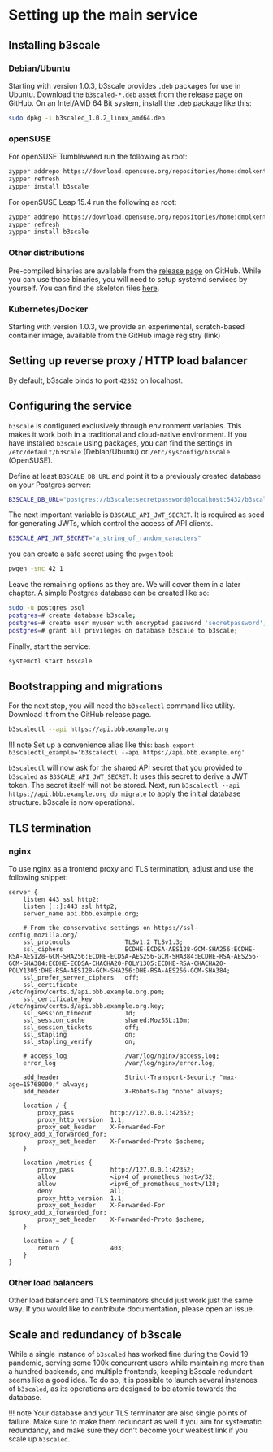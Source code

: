 # Setting up the main service

## Installing b3scale

### Debian/Ubuntu

Starting with version 1.0.3, b3scale provides `.deb` packages for use in Ubuntu. Download the `b3scaled-*.deb` asset from the [release page](https://github.com/b3scale/b3scale/releases) on GitHub. On an Intel/AMD 64 Bit system, install the `.deb` package like this:

```bash
sudo dpkg -i b3scaled_1.0.2_linux_amd64.deb
```

### openSUSE

For openSUSE Tumbleweed run the following as root:

```bash
zypper addrepo https://download.opensuse.org/repositories/home:dmolkentin:infrarun/openSUSE_Tumbleweed/home:dmolkentin:infrarun.repo
zypper refresh
zypper install b3scale
```

For openSUSE Leap 15.4 run the following as root:
```bash
zypper addrepo https://download.opensuse.org/repositories/home:dmolkentin:infrarun/15.4/home:dmolkentin:infrarun.repo
zypper refresh
zypper install b3scale
```
### Other distributions

Pre-compiled binaries are available from the [release page](https://github.com/b3scale/b3scale/releases) on GitHub. While you can use those binaries, you will need to setup systemd services by yourself. You can find the skeleton files [here](https://github.com/b3scale/b3scale/tree/main/doc).

### Kubernetes/Docker

Starting with version 1.0.3, we provide an experimental, scratch-based container image, available from the GitHub image registry (link)

## Setting up reverse proxy / HTTP load balancer

By default, b3scale binds to port `42352` on localhost.


## Configuring the service

`b3scale` is configured exclusively through environment variables. This makes it work both in a traditional and cloud-native environment.
If you have installed `b3scale` using packages, you can find the settings in `/etc/default/b3scale` (Debian/Ubuntu) or `/etc/sysconfig/b3scale`
(OpenSUSE).

Define at least `B3SCALE_DB_URL` and point it to a previously created database on your Postgres server:

```bash
B3SCALE_DB_URL="postgres://b3scale:secretpassword@localhost:5432/b3scale"
```

The next important variable is `B3SCALE_API_JWT_SECRET`. It is required as seed for generating JWTs, which control the access of API clients.

```bash
B3SCALE_API_JWT_SECRET="a_string_of_random_caracters"
```

you can create a safe secret using the `pwgen` tool:

```bash
pwgen -snc 42 1
```

Leave the remaining options as they are. We will cover them in a later chapter. A simple Postgres database can be created like so:

```bash
sudo -u postgres psql
postgres=# create database b3scale;
postgres=# create user myuser with encrypted password 'secretpassword';
postgres=# grant all privileges on database b3scale to b3scale;
```

Finally, start the service:

```bash
systemctl start b3scale
```

## Bootstrapping and migrations

For the next step, you will need the `b3scalectl` command like utility. Download it from the GitHub release page.

```bash
b3scalectl --api https://api.bbb.example.org
```

!!! note
    Set up a convenience alias like this: 
    ```bash
    export b3scalectl_example='b3scalectl --api https://api.bbb.example.org'
    ```

`b3scalectl` will now ask for the shared API secret that you provided to `b3scaled` as `B3SCALE_API_JWT_SECRET`. It uses this secret to derive
a JWT token. The secret itself will not be stored. Next, run `b3scalectl --api https://api.bbb.example.org db migrate` to apply the initial
database structure. b3scale is now operational.

## TLS termination

### nginx

To use nginx as a frontend proxy and TLS termination, adjust and use the following snippet:

```nginx
server {
    listen 443 ssl http2;
    listen [::]:443 ssl http2;
    server_name api.bbb.example.org;

    # From the conservative settings on https://ssl-config.mozilla.org/
    ssl_protocols               TLSv1.2 TLSv1.3;
    ssl_ciphers                 ECDHE-ECDSA-AES128-GCM-SHA256:ECDHE-RSA-AES128-GCM-SHA256:ECDHE-ECDSA-AES256-GCM-SHA384:ECDHE-RSA-AES256-GCM-SHA384:ECDHE-ECDSA-CHACHA20-POLY1305:ECDHE-RSA-CHACHA20-POLY1305:DHE-RSA-AES128-GCM-SHA256:DHE-RSA-AES256-GCM-SHA384;
    ssl_prefer_server_ciphers   off;
    ssl_certificate             /etc/nginx/certs.d/api.bbb.example.org.pem;
    ssl_certificate_key         /etc/nginx/certs.d/api.bbb.example.org.key;
    ssl_session_timeout         1d;
    ssl_session_cache           shared:MozSSL:10m;
    ssl_session_tickets         off;
    ssl_stapling                on;
    ssl_stapling_verify         on;

    # access_log                /var/log/nginx/access.log;
    error_log                   /var/log/nginx/error.log;

    add_header                  Strict-Transport-Security "max-age=15768000;" always;
    add_header                  X-Robots-Tag "none" always;

    location / {
        proxy_pass          http://127.0.0.1:42352;
        proxy_http_version  1.1;
        proxy_set_header    X-Forwarded-For $proxy_add_x_forwarded_for;
        proxy_set_header    X-Forwarded-Proto $scheme;
    }

    location /metrics {
        proxy_pass          http://127.0.0.1:42352;
        allow               <ipv4_of_prometheus_host>/32;
        allow               <ipv6_of_prometheus_host>/128;
        deny                all;
        proxy_http_version  1.1;
        proxy_set_header    X-Forwarded-For $proxy_add_x_forwarded_for;
        proxy_set_header    X-Forwarded-Proto $scheme;
    }

    location = / {
        return              403;
    }
}
```

### Other load balancers

Other load balancers and TLS terminators should just work just the same way. If you would like to contribute documentation, please open an issue.

## Scale and redundancy of b3scale

While a single instance of `b3scaled` has worked fine during the Covid 19 pandemic, serving some 100k concurrent users while maintaining more than a hundred backends, and multiple frontends, keeping b3scale redundant seems like a good idea. To do so, it is possible to launch several instances of `b3scaled`, as its operations are designed to be atomic towards the database.

!!! note
    Your database and your TLS terminator are also single points of failure. Make sure to make them redundant as well if you aim for systematic redundancy, and make sure they don't become your weakest link if you scale up `b3scaled`.